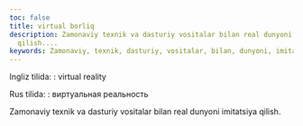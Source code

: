 ```yaml
---
toc: false
title: virtual borliq
description: Zamonaviy texnik va dasturiy vositalar bilan real dunyoni imitatsiya
  qilish....
keywords: Zamonaviy, texnik, dasturiy, vositalar, bilan, dunyoni, imitatsiya, qilish
---
```


Ingliz tilida:
:   virtual reality

Rus tilida:
:   виртуальная реальность

Zamonaviy texnik va dasturiy vositalar bilan real dunyoni imitatsiya qilish.